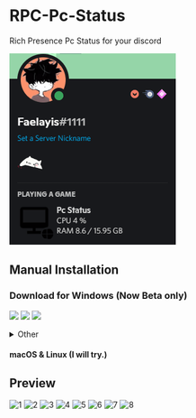 # RPC-Pc-Status
Rich Presence Pc Status for your discord<br>

![Previews](docs/img/Previews.gif)
## Manual Installation
### Download for Windows (Now Beta only)<br>
[![](https://img.shields.io/badge/Stable-success?logo=SemanticWeb&style=for-the-badge)](https://github.com/Faelayis/RPC-Pc-Status/raw/install/Release/RPC%20Pc%20Status%20Setup%20Stable.exe)
[![](https://img.shields.io/badge/Bate-green?logo=HackTheBox&style=for-the-badge)](https://github.com/Faelayis/RPC-Pc-Status/raw/install/Release/RPC%20Pc%20Status%20Setup%20Beta.exe)
[![](https://img.shields.io/badge/Alpha-important?logo=dev.to&style=for-the-badge)](https://github.com/Faelayis/RPC-Pc-Status/raw/install/Release/RPC%20Pc%20Status%20Setup%20Alpha.exe)
<br>
</a>
<details>
<summary>
  Other
</summary>

### 64 Bit
[![](https://img.shields.io/badge/Stable-success?logo=SemanticWeb&style=for-the-badge)](https://github.com/Faelayis/RPC-Pc-Status/raw/install/Release/RPC%20Pc%20Status%20Setup%20Stable%20x64.exe)
[![](https://img.shields.io/badge/Bate-green?logo=HackTheBox&style=for-the-badge)](https://github.com/Faelayis/RPC-Pc-Status/raw/install/Release/RPC%20Pc%20Status%20Setup%20Beta%20x64.exe)
[![](https://img.shields.io/badge/Alpha-important?logo=dev.to&style=for-the-badge)](https://github.com/Faelayis/RPC-Pc-Status/raw/install/Release/RPC%20Pc%20Status%20Setup%20Alpha%20ia32.exe)
### 32 Bit
[![](https://img.shields.io/badge/Stable-success?logo=SemanticWeb&style=for-the-badge)](https://github.com/Faelayis/RPC-Pc-Status/raw/install/Release/RPC%20Pc%20Status%20Setup%20Stable%20ia32.exe)
[![](https://img.shields.io/badge/Bate-green?logo=HackTheBox&style=for-the-badge)](https://github.com/Faelayis/RPC-Pc-Status/raw/install/Release/RPC%20Pc%20Status%20Setup%20Beta%20ia32.exe)
[![](https://img.shields.io/badge/Alpha-important?logo=dev.to&style=for-the-badge)](https://github.com/Faelayis/RPC-Pc-Status/raw/install/Release/RPC%20Pc%20Status%20Setup%20Alpha%20ia32.exe)

</details>

#### macOS & Linux (I will try.)<br>

## Preview
![1](https://user-images.githubusercontent.com/48393914/131361164-bc25d4f4-ad7c-4937-993c-be50672a41b1.png)
![2](https://user-images.githubusercontent.com/48393914/131361195-df3f66cf-a60d-458e-ae44-a2823e1aac38.png)
![3](https://user-images.githubusercontent.com/48393914/131361220-a9ccd1ca-83f0-4355-b7e0-d9ed3645b12f.png)
![4](https://user-images.githubusercontent.com/48393914/131361244-c63b4507-5b50-4a6a-947a-208e1fec6d70.png)
![5](https://user-images.githubusercontent.com/48393914/131361268-1a417302-db73-40aa-9a59-39ae21f6cfa6.png)
![6](https://user-images.githubusercontent.com/48393914/131361307-5d75c4f9-3748-4eb4-ac22-8fcb7d942946.png)
![7](https://user-images.githubusercontent.com/48393914/131361336-4c09d0d8-ea05-47bf-adbc-977bd8658285.png)
![8](https://user-images.githubusercontent.com/48393914/131361383-f63cfec7-23c4-4e8f-8ace-a3467183b62a.png)

